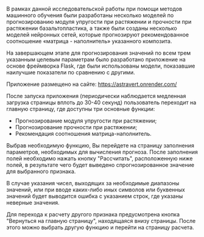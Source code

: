 В рамках данной исследовательской работы при помощи методов машинного обучения были разработаны несколько моделей по прогнозированию модуля упругости при растяжении и прочности при растяжении базальтопластика, а также были созданы несколько моделей нейронных сетей, которые прогнозируют рекомендованное соотношение «матрица - наполнитель» указанного композита.

На завершающем этапе для прогнозирования значений по всем трем указанным целевым параметрам было разработано приложение на основе фреймворка Flask, где были использованы модели, показавшие наилучшие показатели по сравнению с другими.

Приложение размещено на сайте: https://astravert.onrender.com/

После запуска приложения (периодически наблюдается медленная загрузка страницы вплоть до 30-40 секунд) пользователь переходит на главную страницу, где доступны три основные функции:

- Прогнозирование модуля упругости при растяжении;
- Прогнозирование прочности при растяжении;
- Рекомендация соотношения матрица-наполнитель.

Выбрав необходимую функцию, Вы перейдете на страницу заполнения параметров, необходимых для вычисления прогноза. 
После заполнения полей необходимо нажать кнопку "Рассчитать", расположенную ниже полей, в результате чего будет выведено спрогнозированное значение для выбранного признака. 

В случае указания чисел, выходящих за необходимые диапазоны значений, или при вводе каких-либо иных символов или буквенных значений будет выводится ошибка с указанием строк, где указаны неверные значения.

Для перехода к расчету другого признака предусмотрена кнопка "Вернуться на главную страницу", находящаяся внизу страницы. После этого можно выбрать другую функцию и перейти на страницу расчета.
